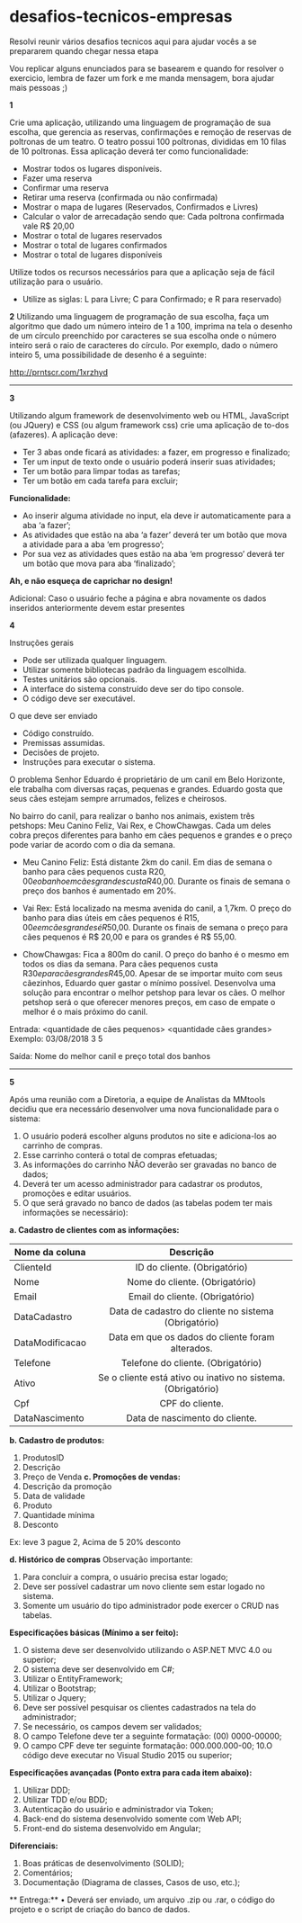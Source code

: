 # desafios-tecnicos-empresas
Resolvi reunir vários desafios tecnicos aqui para ajudar vocês a se prepararem quando chegar nessa etapa

Vou replicar alguns enunciados para se basearem e quando for resolver o exercicio, lembra de fazer um fork e me manda mensagem, bora ajudar mais pessoas ;)

**1**

Crie uma aplicação, utilizando uma linguagem de programação de sua escolha, que gerencia
as reservas, confirmações e remoção de reservas de poltronas de um teatro.
O teatro possui 100 poltronas, divididas em 10 filas de 10 poltronas.
Essa aplicação deverá ter como funcionalidade:
 - Mostrar todos os lugares disponíveis.
 - Fazer uma reserva
 - Confirmar uma reserva
 - Retirar uma reserva (confirmada ou não confirmada)
 - Mostrar o mapa de lugares (Reservados, Confirmados e Livres)
 - Calcular o valor de arrecadação sendo que: Cada poltrona confirmada vale R$ 20,00
 - Mostrar o total de lugares reservados
 - Mostrar o total de lugares confirmados
 - Mostrar o total de lugares disponíveis
 
Utilize todos os recursos necessários para que a aplicação seja de fácil utilização para o
usuário.
* Utilize as siglas: L para Livre; C para Confirmado; e R para reservado)


**2**
Utilizando uma linguagem de programação de sua escolha, faça um algoritmo que dado um
número inteiro de 1 a 100, imprima na tela o desenho de um círculo preenchido por caracteres
se sua escolha onde o número inteiro será o raio de caracteres do círculo.
Por exemplo, dado o número inteiro 5, uma possibilidade de desenho é a seguinte:

http://prntscr.com/1xrzhyd

-------------------------------------------------

**3**

Utilizando algum framework de desenvolvimento web ou HTML, JavaScript (ou JQuery) e CSS
(ou algum framework css) crie uma aplicação de to-dos (afazeres).
A aplicação deve:
 - Ter 3 abas onde ficará as atividades: a fazer, em progresso e finalizado;
 - Ter um input de texto onde o usuário poderá inserir suas atividades;
 - Ter um botão para limpar todas as tarefas;
 - Ter um botão em cada tarefa para excluir;
 
**Funcionalidade:**
 - Ao inserir alguma atividade no input, ela deve ir automaticamente para a aba ‘a fazer’;
 - As atividades que estão na aba ‘a fazer’ deverá ter um botão que mova a atividade para a aba ‘em progresso’;
 - Por sua vez as atividades ques estão na aba ‘em progresso’ deverá ter um botão que mova para aba ‘finalizado’;

**Ah, e não esqueça de caprichar no design!**

Adicional:
Caso o usuário feche a página e abra novamente os dados inseridos anteriormente devem
estar presentes


**4**

Instruções gerais

 - Pode ser utilizada qualquer linguagem.
 - Utilizar somente bibliotecas padrão da linguagem escolhida.
 - Testes unitários são opcionais.
 - A interface do sistema construído deve ser do tipo console.
 - O código deve ser executável.
 
 O que deve ser enviado
 - Código construído.
 - Premissas assumidas.
 - Decisões de projeto.
 - Instruções para executar o sistema.

O problema
Senhor Eduardo é proprietário de um canil em Belo Horizonte, ele trabalha com diversas
raças, pequenas e grandes. Eduardo gosta que seus cães estejam sempre arrumados,
felizes e cheirosos.

No bairro do canil, para realizar o banho nos animais, existem três petshops: Meu Canino
Feliz, Vai Rex, e ChowChawgas. Cada um deles cobra preços diferentes para banho em
cães pequenos e grandes e o preço pode variar de acordo com o dia da semana.

 - Meu Canino Feliz: Está distante 2km do canil. Em dias de semana o banho para
cães pequenos custa R$20,00 e o banho em cães grandes custa R$40,00. Durante
os finais de semana o preço dos banhos é aumentado em 20%.

 - Vai Rex: Está localizado na mesma avenida do canil, a 1,7km. O preço do banho
para dias úteis em cães pequenos é R$15,00 e em cães grandes é R$50,00.
Durante os finais de semana o preço para cães pequenos é R$ 20,00 e para os
grandes é R$ 55,00.

 - ChowChawgas: Fica a 800m do canil. O preço do banho é o mesmo em todos os
dias da semana. Para cães pequenos custa R$30 e para cães grandes R$45,00.
Apesar de se importar muito com seus cãezinhos, Eduardo quer gastar o mínimo possível.
Desenvolva uma solução para encontrar o melhor petshop para levar os cães. O melhor
petshop será o que oferecer menores preços, em caso de empate o melhor é o mais
próximo do canil.

Entrada:
<data> <quantidade de cães pequenos> <quantidade cães grandes>
Exemplo: 03/08/2018 3 5
  
Saída:
Nome do melhor canil e preço total dos banhos

_________________________________________________________________________________
  
  
 **5** 
 
 Após uma reunião com a Diretoria, a equipe de Analistas da MMtools decidiu que
era necessário desenvolver uma nova funcionalidade para o sistema:
  
1. O usuário poderá escolher alguns produtos no site e adiciona-los ao carrinho
de compras.
2. Esse carrinho conterá o total de compras efetuadas;
3. As informações do carrinho NÃO deverão ser gravadas no banco de dados;
4. Deverá ter um acesso administrador para cadastrar os produtos, promoções
e editar usuários.
5. O que será gravado no banco de dados (as tabelas podem ter mais
informações se necessário):
  
**a. Cadastro de clientes com as informações:**
  
  
|Nome da coluna |Descrição |
|----------|:-------------:|
|ClienteId      |ID do cliente. (Obrigatório)|
|Nome           |Nome do cliente. (Obrigatório)|
|Email          |Email do cliente. (Obrigatório)|
|DataCadastro   |Data de cadastro do cliente no sistema (Obrigatório)|
|DataModificacao |Data em que os dados do cliente foram alterados.|
|Telefone       |Telefone do cliente. (Obrigatório)|
|Ativo          |Se o cliente está ativo ou inativo no sistema. (Obrigatório)|
|Cpf            |CPF do cliente.|
|DataNascimento |Data de nascimento do cliente.|
  
**b. Cadastro de produtos:**
  1. ProdutosID
  2. Descrição
  3. Preço de Venda
**c. Promoções de vendas:**
  1. Descrição da promoção
  2. Data de validade
  3. Produto
  4. Quantidade mínima
  5. Desconto
  
Ex: leve 3 pague 2, Acima de 5 20% desconto
  
**d. Histórico de compras**
 Observação importante:
  1. Para concluir a compra, o usuário precisa estar logado;
  2. Deve ser possível cadastrar um novo cliente sem estar logado no sistema.
  3. Somente um usuário do tipo administrador pode exercer o CRUD nas tabelas.
  
**Especificações básicas (Mínimo a ser feito):**
  1. O sistema deve ser desenvolvido utilizando o ASP.NET MVC 4.0 ou superior;
  2. O sistema deve ser desenvolvido em C#;
  3. Utilizar o EntityFramework;
  4. Utilizar o Bootstrap;
  5. Utilizar o Jquery;
  6. Deve ser possível pesquisar os clientes cadastrados na tela do administrador;
  7. Se necessário, os campos devem ser validados;
  8. O campo Telefone deve ter a seguinte formatação: (00) 0000-00000;
  9. O campo CPF deve ter seguinte formatação: 000.000.000-00;
  10.O código deve executar no Visual Studio 2015 ou superior;
  
**Especificações avançadas (Ponto extra para cada item abaixo):**
  1. Utilizar DDD;
  2. Utilizar TDD e/ou BDD;
  3. Autenticação do usuário e administrador via Token;
  4. Back-end do sistema desenvolvido somente com Web API;
  5. Front-end do sistema desenvolvido em Angular;
  
**Diferenciais:**
  1. Boas práticas de desenvolvimento (SOLID);
  2. Comentários;
  3. Documentação (Diagrama de classes, Casos de uso, etc.);

**  Entrega:**
  • Deverá ser enviado, um arquivo .zip ou .rar, o código do projeto e o script de criação do banco de dados.
